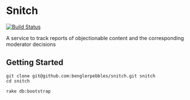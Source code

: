 # Snitch

[![Build Status](https://semaphoreapp.com/api/v1/projects/58137b2271b9d863b5b7a65b0a195ef303ea09f0/27953/badge.png)](https://semaphoreapp.com/projects/1561/branches/27953)

A service to track reports of objectionable content and the corresponding moderator decisions

## Getting Started

    git clone git@github.com:benglerpebbles/snitch.git snitch
    cd snitch

    rake db:bootstrap
